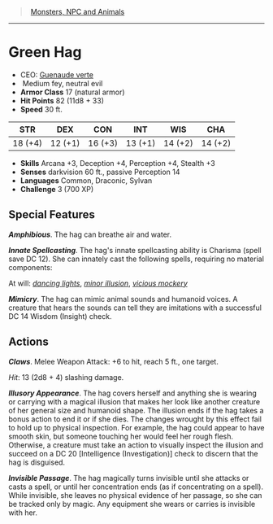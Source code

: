 ﻿---
!MonsterItem
Family: MonsterVO
Type: fey
Size: Medium
Alignment: neutral evil
ArmorClass: 17 (natural armor)
HitPoints: 82 (11d8 + 33)
Speed: 30 ft.
Strength: 18 (+4)
Dexterity: 12 (+1)
Constitution: 16 (+3)
Intelligence: 13 (+1)
Wisdom: 14 (+2)
Charisma: 14 (+2)
Skills: Arcana +3, Deception +4, Perception +4, Stealth +3
Senses: darkvision 60 ft., passive Perception 14
Languages: Common, Draconic, Sylvan
Challenge: 3 (700 XP)
Id: monsters_vo.md#green-hag
ParentLink: monsters_vo.md#monsters-npc-and-animals
Name: Green Hag
ParentName: Monsters, NPC and Animals
NameLevel: 1
AltName: '[Guenaude verte](hd_monsters_guenaude_verte.md)'
Attributes:
  Name: Green Hag
  Markdown: >+
    # <!--Name-->Green Hag<!--/Name-->


    - CEO: <!--AltName-->[Guenaude verte](hd_monsters_guenaude_verte.md)<!--/AltName-->

    -  <!--Size-->Medium<!--/Size--> <!--Type-->fey<!--/Type-->, <!--Alignment-->neutral evil<!--/Alignment-->

    - **Armor Class** <!--ArmorClass-->17 (natural armor)<!--/ArmorClass-->

    - **Hit Points** <!--HitPoints-->82 (11d8 + 33)<!--/HitPoints-->

    - **Speed** <!--Speed-->30 ft.<!--/Speed-->


    |STR|DEX|CON|INT|WIS|CHA|

    |---|---|---|---|---|---|

    |<!--Strength-->18 (+4)<!--/Strength-->|<!--Dexterity-->12 (+1)<!--/Dexterity-->|<!--Constitution-->16 (+3)<!--/Constitution-->|<!--Intelligence-->13 (+1)<!--/Intelligence-->|<!--Wisdom-->14 (+2)<!--/Wisdom-->|<!--Charisma-->14 (+2)<!--/Charisma-->|


    - **Skills** <!--Skills-->Arcana +3, Deception +4, Perception +4, Stealth +3<!--/Skills-->

    - **Senses** <!--Senses-->darkvision 60 ft., passive Perception 14<!--/Senses-->

    - **Languages** <!--Languages-->Common, Draconic, Sylvan<!--/Languages-->

    - **Challenge** <!--Challenge-->3 (700 XP)<!--/Challenge-->


    ## Special Features


    **_Amphibious_**. The hag can breathe air and water.


    **_Innate Spellcasting_**. The hag's innate spellcasting ability is Charisma (spell save DC 12). She can innately cast the following spells, requiring no material components:


    At will: _[dancing lights](srd_spells_dancing_lights.md)_, _[minor illusion](srd_spells_minor_illusion.md)_, _[vicious mockery](srd_spells_vicious_mockery.md)_


    **_Mimicry_**. The hag can mimic animal sounds and humanoid voices. A creature that hears the sounds can tell they are imitations with a successful DC 14 Wisdom (Insight) check.


    ## Actions


    **_Claws_**. Melee Weapon Attack: +6 to hit, reach 5 ft., one target.


    _Hit_: 13 (2d8 + 4) slashing damage.


    **_Illusory Appearance_**. The hag covers herself and anything she is wearing or carrying with a magical illusion that makes her look like another creature of her general size and humanoid shape. The illusion ends if the hag takes a bonus action to end it or if she dies. The changes wrought by this effect fail to hold up to physical inspection. For example, the hag could appear to have smooth skin, but someone touching her would feel her rough flesh. Otherwise, a creature must take an action to visually inspect the illusion and succeed on a DC 20 [Intelligence (Investigation)] check to discern that the hag is disguised.


    **_Invisible Passage_**. The hag magically turns invisible until she attacks or casts a spell, or until her concentration ends (as if concentrating on a spell). While invisible, she leaves no physical evidence of her passage, so she can be tracked only by magic. Any equipment she wears or carries is invisible with her.

  AltName: '[Guenaude verte](hd_monsters_guenaude_verte.md)'
  Size: Medium
  Type: fey
  Alignment: neutral evil
  ArmorClass: 17 (natural armor)
  HitPoints: 82 (11d8 + 33)
  Speed: 30 ft.
  Strength: 18 (+4)
  Dexterity: 12 (+1)
  Constitution: 16 (+3)
  Intelligence: 13 (+1)
  Wisdom: 14 (+2)
  Charisma: 14 (+2)
  Skills: Arcana +3, Deception +4, Perception +4, Stealth +3
  Senses: darkvision 60 ft., passive Perception 14
  Languages: Common, Draconic, Sylvan
  Challenge: 3 (700 XP)
AttributesDictionary: >+
  Name: Green Hag

  Markdown: >+

    # <!--Name-->Green Hag<!--/Name-->





    - CEO: <!--AltName-->[Guenaude verte](hd_monsters_guenaude_verte.md)<!--/AltName-->



    -  <!--Size-->Medium<!--/Size--> <!--Type-->fey<!--/Type-->, <!--Alignment-->neutral evil<!--/Alignment-->



    - **Armor Class** <!--ArmorClass-->17 (natural armor)<!--/ArmorClass-->



    - **Hit Points** <!--HitPoints-->82 (11d8 + 33)<!--/HitPoints-->



    - **Speed** <!--Speed-->30 ft.<!--/Speed-->





    |STR|DEX|CON|INT|WIS|CHA|



    |---|---|---|---|---|---|



    |<!--Strength-->18 (+4)<!--/Strength-->|<!--Dexterity-->12 (+1)<!--/Dexterity-->|<!--Constitution-->16 (+3)<!--/Constitution-->|<!--Intelligence-->13 (+1)<!--/Intelligence-->|<!--Wisdom-->14 (+2)<!--/Wisdom-->|<!--Charisma-->14 (+2)<!--/Charisma-->|





    - **Skills** <!--Skills-->Arcana +3, Deception +4, Perception +4, Stealth +3<!--/Skills-->



    - **Senses** <!--Senses-->darkvision 60 ft., passive Perception 14<!--/Senses-->



    - **Languages** <!--Languages-->Common, Draconic, Sylvan<!--/Languages-->



    - **Challenge** <!--Challenge-->3 (700 XP)<!--/Challenge-->





    ## Special Features





    **_Amphibious_**. The hag can breathe air and water.





    **_Innate Spellcasting_**. The hag's innate spellcasting ability is Charisma (spell save DC 12). She can innately cast the following spells, requiring no material components:





    At will: _[dancing lights](srd_spells_dancing_lights.md)_, _[minor illusion](srd_spells_minor_illusion.md)_, _[vicious mockery](srd_spells_vicious_mockery.md)_





    **_Mimicry_**. The hag can mimic animal sounds and humanoid voices. A creature that hears the sounds can tell they are imitations with a successful DC 14 Wisdom (Insight) check.





    ## Actions





    **_Claws_**. Melee Weapon Attack: +6 to hit, reach 5 ft., one target.





    _Hit_: 13 (2d8 + 4) slashing damage.





    **_Illusory Appearance_**. The hag covers herself and anything she is wearing or carrying with a magical illusion that makes her look like another creature of her general size and humanoid shape. The illusion ends if the hag takes a bonus action to end it or if she dies. The changes wrought by this effect fail to hold up to physical inspection. For example, the hag could appear to have smooth skin, but someone touching her would feel her rough flesh. Otherwise, a creature must take an action to visually inspect the illusion and succeed on a DC 20 [Intelligence (Investigation)] check to discern that the hag is disguised.





    **_Invisible Passage_**. The hag magically turns invisible until she attacks or casts a spell, or until her concentration ends (as if concentrating on a spell). While invisible, she leaves no physical evidence of her passage, so she can be tracked only by magic. Any equipment she wears or carries is invisible with her.



  AltName: '[Guenaude verte](hd_monsters_guenaude_verte.md)'

  Size: Medium

  Type: fey

  Alignment: neutral evil

  ArmorClass: 17 (natural armor)

  HitPoints: 82 (11d8 + 33)

  Speed: 30 ft.

  Strength: 18 (+4)

  Dexterity: 12 (+1)

  Constitution: 16 (+3)

  Intelligence: 13 (+1)

  Wisdom: 14 (+2)

  Charisma: 14 (+2)

  Skills: Arcana +3, Deception +4, Perception +4, Stealth +3

  Senses: darkvision 60 ft., passive Perception 14

  Languages: Common, Draconic, Sylvan

  Challenge: 3 (700 XP)

---
> [Monsters, NPC and Animals](srd_monsters.md)

---

# Green Hag

- CEO: [Guenaude verte](hd_monsters_guenaude_verte.md)
-  Medium fey, neutral evil
- **Armor Class** 17 (natural armor)
- **Hit Points** 82 (11d8 + 33)
- **Speed** 30 ft.

|STR|DEX|CON|INT|WIS|CHA|
|---|---|---|---|---|---|
|18 (+4)|12 (+1)|16 (+3)|13 (+1)|14 (+2)|14 (+2)|

- **Skills** Arcana +3, Deception +4, Perception +4, Stealth +3
- **Senses** darkvision 60 ft., passive Perception 14
- **Languages** Common, Draconic, Sylvan
- **Challenge** 3 (700 XP)

## Special Features

**_Amphibious_**. The hag can breathe air and water.

**_Innate Spellcasting_**. The hag's innate spellcasting ability is Charisma (spell save DC 12). She can innately cast the following spells, requiring no material components:

At will: _[dancing lights](srd_spells_dancing_lights.md)_, _[minor illusion](srd_spells_minor_illusion.md)_, _[vicious mockery](srd_spells_vicious_mockery.md)_

**_Mimicry_**. The hag can mimic animal sounds and humanoid voices. A creature that hears the sounds can tell they are imitations with a successful DC 14 Wisdom (Insight) check.

## Actions

**_Claws_**. Melee Weapon Attack: +6 to hit, reach 5 ft., one target.

_Hit_: 13 (2d8 + 4) slashing damage.

**_Illusory Appearance_**. The hag covers herself and anything she is wearing or carrying with a magical illusion that makes her look like another creature of her general size and humanoid shape. The illusion ends if the hag takes a bonus action to end it or if she dies. The changes wrought by this effect fail to hold up to physical inspection. For example, the hag could appear to have smooth skin, but someone touching her would feel her rough flesh. Otherwise, a creature must take an action to visually inspect the illusion and succeed on a DC 20 [Intelligence (Investigation)] check to discern that the hag is disguised.

**_Invisible Passage_**. The hag magically turns invisible until she attacks or casts a spell, or until her concentration ends (as if concentrating on a spell). While invisible, she leaves no physical evidence of her passage, so she can be tracked only by magic. Any equipment she wears or carries is invisible with her.

